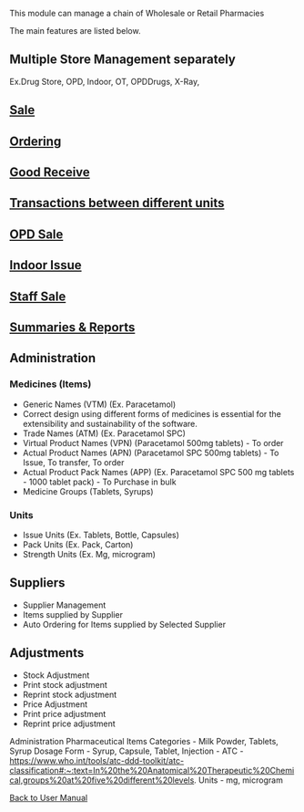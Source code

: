 This module can manage a chain of Wholesale or Retail Pharmacies

The main features are listed below.

## Multiple Store Management separately
Ex.Drug Store, OPD, Indoor, OT, OPDDrugs, X-Ray, 

## [Sale](https://github.com/hmislk/hmis/wiki/Pharmacy-Sale)

## [Ordering](https://github.com/hmislk/hmis/wiki/Pharmacy-Ordering)

## [Good Receive](https://github.com/hmislk/hmis/wiki/Pharmacy-Good-Receive)

## [Transactions between different units](https://github.com/hmislk/hmis/wiki/Pharmacy-Transactions-between-different-units)

## [OPD Sale](https://github.com/hmislk/hmis/wiki/Pharmacy-OPD-Sale)

## [Indoor Issue](https://github.com/hmislk/hmis/wiki/Pharmacy-Indoor-Issue)

## [Staff Sale](https://github.com/hmislk/hmis/wiki/Pharmacy-Staff-Sale)

## [Summaries & Reports](https://github.com/hmislk/hmis/wiki/Pharmacy-Summaries-&-Reports)


## Administration
### Medicines (Items)
* Generic Names (VTM) (Ex. Paracetamol)
* Correct design using different forms of medicines is essential for the extensibility and sustainability of the software.
* Trade Names (ATM) (Ex. Paracetamol SPC)
* Virtual Product Names (VPN) (Paracetamol 500mg tablets) - To order
* Actual Product Names (APN) (Paracetamol SPC 500mg tablets) - To Issue, To transfer, To order
* Actual Product Pack Names (APP) (Ex. Paracetamol SPC 500 mg tablets - 1000 tablet pack) - To Purchase in bulk
* Medicine Groups (Tablets, Syrups)

### Units
* Issue Units (Ex. Tablets, Bottle, Capsules)
* Pack Units (Ex. Pack, Carton)
* Strength Units (Ex. Mg, microgram)

## Suppliers
* Supplier Management
* Items supplied by Supplier
* Auto Ordering for Items supplied by Selected Supplier

## Adjustments
* Stock Adjustment
* Print stock adjustment
* Reprint stock adjustment
* Price Adjustment
* Print price adjustment
* Reprint price adjustment


Administration
Pharmaceutical Items Categories - Milk Powder, Tablets, Syrup 
Dosage Form - Syrup, Capsule, Tablet, Injection - 
ATC - https://www.who.int/tools/atc-ddd-toolkit/atc-classification#:~:text=In%20the%20Anatomical%20Therapeutic%20Chemical,groups%20at%20five%20different%20levels.
Units - mg, microgram 






[Back to User Manual](https://github.com/hmislk/hmis/wiki/User-Manual)